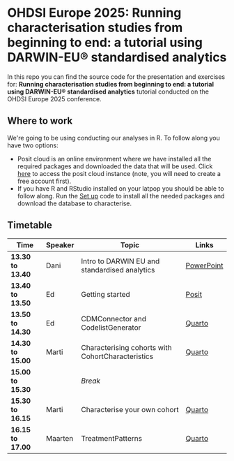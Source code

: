 # OHDSI Europe 2025: Running characterisation studies from beginning to end: a tutorial using DARWIN-EU® standardised analytics

In this repo you can find the source code for the presentation and exercises for: **Running characterisation studies from beginning to end: a tutorial using DARWIN-EU® standardised analytics** tutorial conducted on the OHDSI Europe 2025 conference.

## Where to work

We're going to be using conducting our analyses in R. To follow along you have two options:
- Posit cloud is an online environment where we have installed all the required packages and downloaded the data that will be used. Click [here](https://posit.cloud/spaces/562431/join?access_code=v5L4fNH-hmUjbkYzS-1sTTopISrbYfO2mUn4IOSo) to access the posit cloud instance (note, you will need to create a free account first).
- If you have R and RStudio installed on your latpop you should be able to follow along. Run the [Set up]() code to install all the needed packages and download the database to characterise.

## Timetable

| Time                | Speaker | Topic                                                                 | Links |  
|---------------------|---------|-----------------------------------------------------------------------| --- |  
|__13.30 to 13.40__ | Dani | Intro to DARWIN EU and standardised analytics | [PowerPoint]() |
|__13.40 to 13.50__ | Ed | Getting started | [Posit]() |
|__13.50 to 14.30__ | Ed | CDMConnector and CodelistGenerator | [Quarto]() |  
|__14.30 to 15.00__ | Marti | Characterising cohorts with CohortCharacteristics | [Quarto]() |  
|__15.00 to 15.30__ |  | _Break_  | |  
|__15.30 to 16.15__ | Marti | Characterise your own cohort  | [Quarto]()|  
|__16.15 to 17.00__ | Maarten | TreatmentPatterns  | [Quarto]()|
